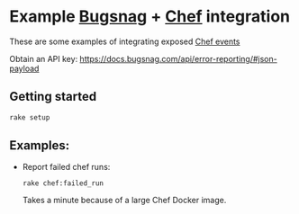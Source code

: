 # Example [Bugsnag](https://bugsnag.com/) + [Chef](https://www.chef.io/) integration

These are some examples of integrating exposed [Chef events](https://docs.chef.io/handlers.html#event-types)

Obtain an API key: https://docs.bugsnag.com/api/error-reporting/#json-payload

## Getting started

```bash
rake setup
```

## Examples:

* Report failed chef runs:
  ```
  rake chef:failed_run
  ```

  Takes a minute because of a large Chef Docker image.
